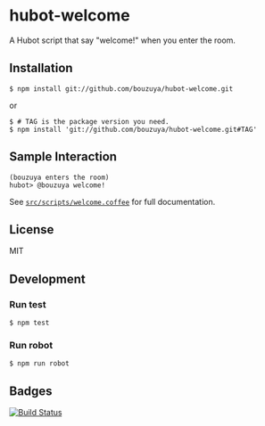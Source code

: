 # hubot-welcome

A Hubot script that say "welcome!" when you enter the room.

## Installation

    $ npm install git://github.com/bouzuya/hubot-welcome.git

or

    $ # TAG is the package version you need.
    $ npm install 'git://github.com/bouzuya/hubot-welcome.git#TAG'

## Sample Interaction

    (bouzuya enters the room)
    hubot> @bouzuya welcome!

See [`src/scripts/welcome.coffee`](src/scripts/welcome.coffee) for full documentation.

## License

MIT

## Development

### Run test

    $ npm test

### Run robot

    $ npm run robot


## Badges

[![Build Status][travis-status]][travis]

[travis]: https://travis-ci.org/bouzuya/hubot-welcome
[travis-status]: https://travis-ci.org/bouzuya/hubot-welcome.svg?branch=master
